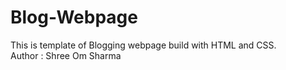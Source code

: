 # Blog-Webpage
This is template of Blogging webpage build with HTML and CSS. 
<br>
Author : Shree Om Sharma
